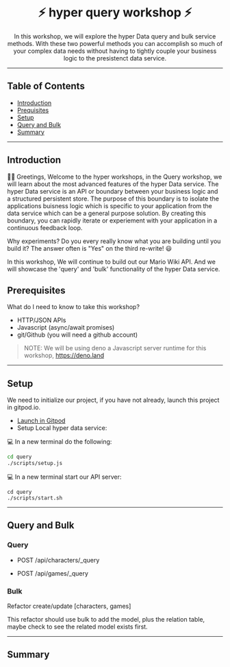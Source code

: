<h1 align="center">⚡️ hyper query workshop ⚡️</h1>
<p align="center">In this workshop, we will explore the hyper Data query and bulk service methods. With these two powerful methods you can
accomplish so much of your complex data needs without having to tightly couple your business logic to the presistenct data service.</p>

---

## Table of Contents

- [Introduction](#introduction)
- [Prequisites](#prerequisites)
- [Setup](#setup)
- [Query and Bulk](#query-and-bulk)
- [Summary](#summary)

---

## Introduction

👋🏻 Greetings, Welcome to the hyper workshops, in the Query workshop, we will learn about the most advanced features of the hyper Data service. The hyper Data service is an API or boundary between your business logic and a structured persistent store. The purpose of this boundary is to isolate the applications buisness logic which is specific to your application from the data service which can be a general purpose solution. By creating this boundary, you can rapidly iterate or experiement with your application in a continuous feedback loop.

Why experiments? Do you every really know what you are building until you build it? The answer often is "Yes" on the third re-write! 😃

In this workshop, We will continue to build out our Mario Wiki API. And we will showcase the 'query' and 'bulk' functionality of the hyper Data service.

## Prerequisites

What do I need to know to take this workshop?

- HTTP/JSON APIs
- Javascript (async/await promises)
- git/Github (you will need a github account)

> NOTE: We will be using deno a Javascript server runtime for this workshop, https://deno.land

---

## Setup

We need to initialize our project, if you have not already, launch this project in gitpod.io. 

* [Launch in Gitpod](https://gitpod.io#https://github.com/hyper63/workshops)
* Setup Local hyper data service:

💻 In a new terminal do the following:

``` sh
cd query
./scripts/setup.js
```

💻 In a new terminal start our API server:

```
cd query
./scripts/start.sh
```

---

## Query and Bulk

### Query

* POST /api/characters/_query 

* POST /api/games/_query

### Bulk

Refactor create/update [characters, games]

This refactor should use bulk to add the model, plus the relation table, maybe 
check to see the related model exists first.

---

## Summary



